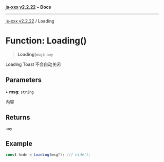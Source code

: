 [**js-xxx v2.2.22**](../README.md) • **Docs**

***

[js-xxx v2.2.22](../README.md) / Loading

# Function: Loading()

> **Loading**(`msg`): `any`

Loading Toast 不会自动关闭

## Parameters

• **msg**: `string`

内容

## Returns

`any`

## Example

```ts
const hide = Loading(msg?); /// hide();
```
